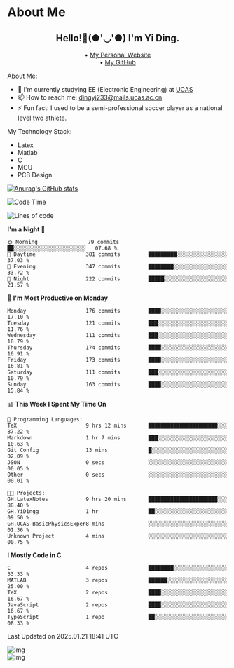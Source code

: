 # About Me

<h2 style="text-align:center;"> Hello!👋(●'◡'●) I'm Yi Ding.</h2>

<div style="text-align:center;">
  • <a href="https://yidingg.github.io/YiDingg">My Personal Website</a><br>
  • <a href="https://github.com/YiDingg">My GitHub</a>
</div>

About Me:
- 🔭 I'm currently studying EE (Electronic Engineering) at [UCAS](https://www.ucas.ac.cn/)
- 📫 How to reach me: dingyi233@mails.ucas.ac.cn
- ⚡ Fun fact: I used to be a semi-professional soccer player as a national level two athlete.

My Technology Stack:
- Latex
- Matlab
- C
- MCU
- PCB Design

[![Anurag's GitHub stats](https://github-readme-stats.vercel.app/api?username=YiDingg)](https://github.com/anuraghazra/github-readme-stats)

<!--START_SECTION:waka-->
![Code Time](http://img.shields.io/badge/Code%20Time-888%20hrs%2031%20mins-blue)

![Lines of code](https://img.shields.io/badge/From%20Hello%20World%20I%27ve%20Written-742.1%20thousand%20lines%20of%20code-blue)

**I'm a Night 🦉** 

```text
🌞 Morning                79 commits          ██░░░░░░░░░░░░░░░░░░░░░░░   07.68 % 
🌆 Daytime                381 commits         █████████░░░░░░░░░░░░░░░░   37.03 % 
🌃 Evening                347 commits         ████████░░░░░░░░░░░░░░░░░   33.72 % 
🌙 Night                  222 commits         █████░░░░░░░░░░░░░░░░░░░░   21.57 % 
```
📅 **I'm Most Productive on Monday** 

```text
Monday                   176 commits         ████░░░░░░░░░░░░░░░░░░░░░   17.10 % 
Tuesday                  121 commits         ███░░░░░░░░░░░░░░░░░░░░░░   11.76 % 
Wednesday                111 commits         ███░░░░░░░░░░░░░░░░░░░░░░   10.79 % 
Thursday                 174 commits         ████░░░░░░░░░░░░░░░░░░░░░   16.91 % 
Friday                   173 commits         ████░░░░░░░░░░░░░░░░░░░░░   16.81 % 
Saturday                 111 commits         ███░░░░░░░░░░░░░░░░░░░░░░   10.79 % 
Sunday                   163 commits         ████░░░░░░░░░░░░░░░░░░░░░   15.84 % 
```


📊 **This Week I Spent My Time On** 

```text
💬 Programming Languages: 
TeX                      9 hrs 12 mins       ██████████████████████░░░   87.22 % 
Markdown                 1 hr 7 mins         ███░░░░░░░░░░░░░░░░░░░░░░   10.63 % 
Git Config               13 mins             █░░░░░░░░░░░░░░░░░░░░░░░░   02.09 % 
JSON                     0 secs              ░░░░░░░░░░░░░░░░░░░░░░░░░   00.05 % 
Other                    0 secs              ░░░░░░░░░░░░░░░░░░░░░░░░░   00.01 % 

🐱‍💻 Projects: 
GH.LatexNotes            9 hrs 20 mins       ██████████████████████░░░   88.40 % 
GH.YiDingg               1 hr                ██░░░░░░░░░░░░░░░░░░░░░░░   09.50 % 
GH.UCAS-BasicPhysicsExper8 mins              ░░░░░░░░░░░░░░░░░░░░░░░░░   01.36 % 
Unknown Project          4 mins              ░░░░░░░░░░░░░░░░░░░░░░░░░   00.75 % 
```

**I Mostly Code in C** 

```text
C                        4 repos             ████████░░░░░░░░░░░░░░░░░   33.33 % 
MATLAB                   3 repos             ██████░░░░░░░░░░░░░░░░░░░   25.00 % 
TeX                      2 repos             ████░░░░░░░░░░░░░░░░░░░░░   16.67 % 
JavaScript               2 repos             ████░░░░░░░░░░░░░░░░░░░░░   16.67 % 
TypeScript               1 repo              ██░░░░░░░░░░░░░░░░░░░░░░░   08.33 % 
```




 Last Updated on 2025.01.21 18:41 UTC
<!--END_SECTION:waka-->

<!-- Coding activity over the last year -->
<div class='center'><img src='https://wakatime.com/share/@YiDingg/260601e0-8e46-41ab-9832-d4d0ae5fd0bd.svg' alt='img'/></div>

<!-- Languages over the last year -->
<div class='center'><img src='https://wakatime.com/share/@YiDingg/99546fa3-4cc3-4808-ab6e-13f38e27aba1.svg' alt='img'/></div>
